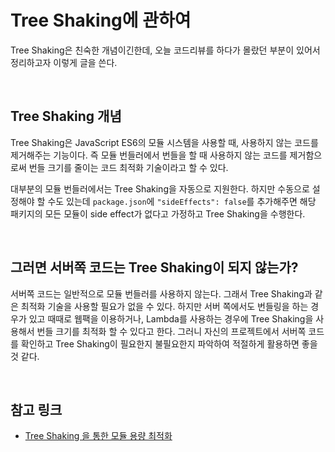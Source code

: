 # Tree Shaking에 관하여

Tree Shaking은 친숙한 개념이긴한데, 오늘 코드리뷰를 하다가 몰랐던 부분이 있어서 정리하고자 이렇게 글을 쓴다.   

<br>

## Tree Shaking 개념
Tree Shaking은 JavaScript ES6의 모듈 시스템을 사용할 때, 사용하지 않는 코드를 제거해주는 기능이다. 즉 모듈 번들러에서 번들을 할 때 사용하지 않는 코드를 제거함으로써 번들 크기를 줄이는 코드 최적화 기술이라고 할 수 있다.   

대부분의 모듈 번들러에서는 Tree Shaking을 자동으로 지원한다. 하지만 수동으로 설정해야 할 수도 있는데 `package.json`에 `"sideEffects": false`를 추가해주면 해당 패키지의 모든 모듈이 side effect가 없다고 가정하고 Tree Shaking을 수행한다.

<br>

## 그러면 서버쪽 코드는 Tree Shaking이 되지 않는가?
서버쪽 코드는 일반적으로 모듈 번들러를 사용하지 않는다. 그래서 Tree Shaking과 같은 최적화 기술을 사용할 필요가 없을 수 있다. 하지만 서버 쪽에서도 번들링을 하는 경우가 있고 때때로 웹팩을 이용하거나, Lambda를 사용하는 경우에 Tree Shaking을 사용해서 번들 크기를 최적화 할 수 있다고 한다. 그러니 자신의 프로젝트에서 서버쪽 코드를 확인하고 Tree Shaking이 필요한지 불필요한지 파악하여 적절하게 활용하면 좋을 것 같다.

<br>

## 참고 링크
- [Tree Shaking 을 통한 모듈 용량 최적화](https://techblog.wclub.co.kr/posts/0001.tree-shaking/Tree%20Shaking%20%EC%9D%84%20%ED%86%B5%ED%95%9C%20%EB%AA%A8%EB%93%88%20%EC%9A%A9%EB%9F%89%20%EC%B5%9C%EC%A0%81%ED%99%94)
